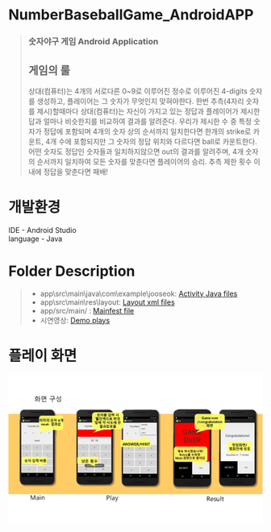 # NumberBaseballGame_AndroidAPP
>### 숫자야구 게임 Android Application
>## 게임의 룰   
>상대(컴퓨터)는 4개의 서로다른 0~9로 이루어진 정수로 이루어진 4-digits 숫자를 생성하고, 플레이어는 그 숫자가 무엇인지 맞혀야한다. 한번 추측(4자리 숫자를 제시)할때마다 상대(컴퓨터)는 자신이 가지고 있는 정답과 플레이어가 제시한 답과 얼마나 비슷한지를 비교하여 결과를 알려준다. 우리가 제시한 수 중 특정 숫자가 정답에 포함되며 4개의 숫자 상의 순서까지 일치한다면 한개의 strike로 카운트, 4개 수에 포함되지만 그 숫자의  정답 위치와 다르다면 ball로 카운트한다.    
어떤 숫자도 정답인 숫자들과 일치하지않으면 out의 결과를 알려주며, 4개 숫자의 순서까지 일치하여 모든 숫자를 맞춘다면 플레이어의 승리. 추측 제한 횟수 이내에 정답을 맞춘다면 패배!   


# 개발환경
IDE - Android Studio   
language - Java

# Folder Description
>- app\src\main\java\com\example\jooseok:   [Activity Java files](https://github.com/jonitox/NumberBaseballGame_AndroidAPP/tree/main/app/src/main/java/com/example/jooseok/project1)<BR>
>- app\src\main\res\layout:   [Layout xml files](https://github.com/jonitox/NumberBaseballGame_AndroidAPP/tree/main/app/src/main/res/layout)<BR>
>- app/src/main/ : [Mainfest file](https://github.com/jonitox/NumberBaseballGame_AndroidAPP/blob/main/app/src/main/AndroidManifest.xml)<BR> 
>- 시연영상:  [Demo plays](https://github.com/jonitox/NumberBaseballGame_AndroidAPP/tree/main/%EC%8B%9C%EC%97%B0%EC%98%81%EC%83%81)<BR>
  
  
# 플레이 화면
<img src="/시연영상/1.png" width="600px" height="300px" alt="1"></img>

